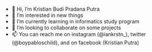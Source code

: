 - 👋 Hi, I’m Kristian Budi Pradana Putra
- 👀 I’m interested in new things
- 🌱 I’m currently learning in informatics study program
- 💞️ I’m looking to collaborate on some projects
- 📫 You can reach me on instagram (@iankrstn_), twitter (@boypabloschild), and on facebook (Kristian Putra) 
